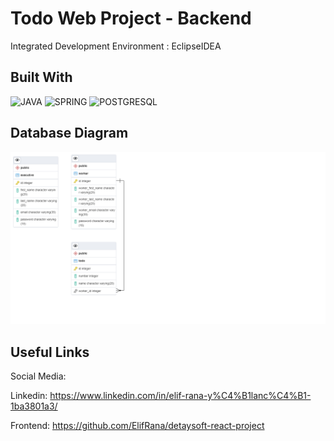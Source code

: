 # Todo Web Project - Backend
Integrated Development Environment : EclipseIDEA 

## Built With
![JAVA](https://img.shields.io/badge/Java-ED8B00?style=for-the-badge&logo=java&logoColor=white)
![SPRING](https://img.shields.io/badge/Spring-6DB33F?style=for-the-badge&logo=spring&logoColor=white)
![POSTGRESQL](https://img.shields.io/badge/PostgreSQL-316192?style=for-the-badge&logo=postgresql&logoColor=white)

## Database Diagram
![datebaseDiagram](https://github.com/ElifRana/toDos/blob/main/ToDoDatabase.png)

## Useful Links

Social Media:

Linkedin: <https://www.linkedin.com/in/elif-rana-y%C4%B1lanc%C4%B1-1ba3801a3/>

Frontend: <https://github.com/ElifRana/detaysoft-react-project>


